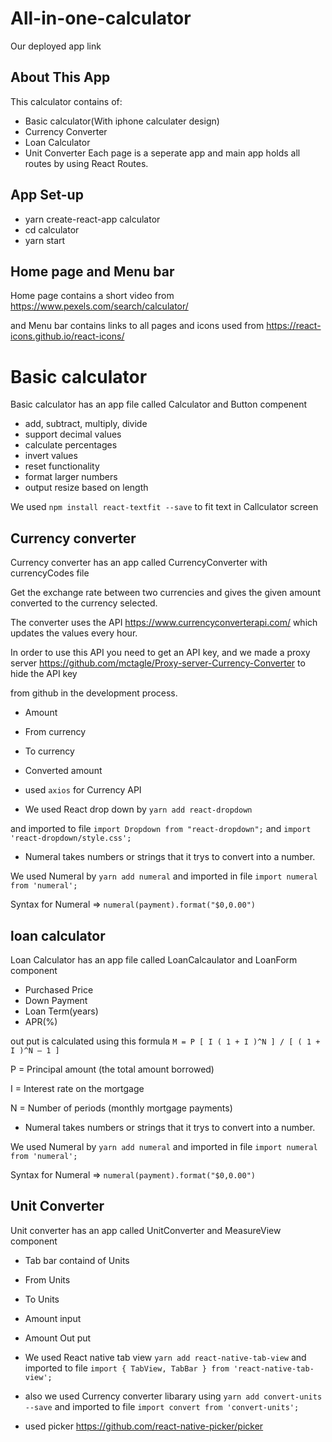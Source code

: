# All-in-one-calculator
Our deployed app link 
## About This App
This calculator contains of:
- Basic calculator(With iphone calculater design)
- Currency Converter
- Loan Calculator
- Unit Converter
Each page is a seperate app and main app holds all routes  by using React Routes.

## App Set-up
- yarn create-react-app calculator
- cd calculator
- yarn start


## Home page and Menu bar
Home page contains a short video from https://www.pexels.com/search/calculator/

and Menu bar contains links to all pages and icons used from https://react-icons.github.io/react-icons/


# Basic calculator

Basic calculator has an app file called Calculator and Button compenent

- add, subtract, multiply, divide
- support decimal values
- calculate percentages
- invert values
- reset functionality
- format larger numbers
- output resize based on length

We used ```npm install react-textfit --save``` to fit text in Callculator screen

## Currency converter

Currency converter has an app called CurrencyConverter with currencyCodes file 

Get the exchange rate between two currencies and gives the given amount converted to the currency selected.

The converter uses the API https://www.currencyconverterapi.com/ which updates the values every hour.

In order to use this API you need to get an API key, and we made a proxy server https://github.com/mctagle/Proxy-server-Currency-Converter to hide the API key

from github in the development process.

- Amount
- From currency
- To currency
- Converted amount 

- used ```axios``` for Currency API

- We used React drop down by ```yarn add react-dropdown```

and imported to file ```import Dropdown from "react-dropdown";``` and ```import 'react-dropdown/style.css';```


- Numeral takes numbers or strings that it trys to convert into a number.

We used Numeral by ```yarn add numeral``` and imported in file ```import numeral from 'numeral';```

Syntax for Numeral => ```numeral(payment).format("$0,0.00")```

## loan calculator

Loan Calculator has an app file called LoanCalcaulator and LoanForm component

- Purchased Price
- Down Payment
- Loan Term(years)
- APR(%)

out put is calculated using this formula  ```M = P [ I ( 1 + I )^N ] / [ ( 1 + I )^N – 1 ]```

P = Principal amount (the total amount borrowed)

I = Interest rate on the mortgage

N = Number of periods (monthly mortgage payments)

- Numeral takes numbers or strings that it trys to convert into a number.

We used Numeral by ```yarn add numeral``` and imported in file ```import numeral from 'numeral';```

Syntax for Numeral => ```numeral(payment).format("$0,0.00")```


## Unit Converter

Unit converter has an app called UnitConverter and MeasureView component

- Tab bar containd of Units
- From Units
- To Units
- Amount input
- Amount Out put

- We used React native tab view ```yarn add react-native-tab-view``` and imported to file ```import { TabView, TabBar } from 'react-native-tab-view';```

- also we used Currency converter libarary using ```yarn add convert-units --save``` and imported to file ```import convert from 'convert-units';```

- used picker https://github.com/react-native-picker/picker 



